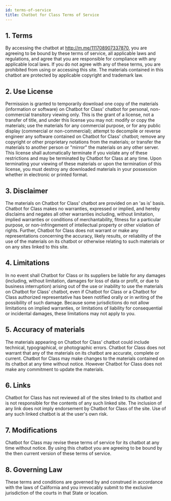 ```yaml
---
id: terms-of-service
title: Chatbot for Class Terms of Service
---
```


## 1. Terms
By accessing the chatbot at http://m.me/111708907337870, you are agreeing to be bound by these terms of service, all applicable laws and regulations, and agree that you are responsible for compliance with any applicable local laws. If you do not agree with any of these terms, you are prohibited from using or accessing this site. The materials contained in this chatbot are protected by applicable copyright and trademark law.

## 2. Use License
Permission is granted to temporarily download one copy of the materials (information or software) on Chatbot for Class' chatbot for personal, non-commercial transitory viewing only. This is the grant of a license, not a transfer of title, and under this license you may not:
modify or copy the materials;
use the materials for any commercial purpose, or for any public display (commercial or non-commercial);
attempt to decompile or reverse engineer any software contained on Chatbot for Class' chatbot;
remove any copyright or other proprietary notations from the materials; or
transfer the materials to another person or "mirror" the materials on any other server.
This license shall automatically terminate if you violate any of these restrictions and may be terminated by Chatbot for Class at any time. Upon terminating your viewing of these materials or upon the termination of this license, you must destroy any downloaded materials in your possession whether in electronic or printed format.

## 3. Disclaimer
The materials on Chatbot for Class' chatbot are provided on an 'as is' basis. Chatbot for Class makes no warranties, expressed or implied, and hereby disclaims and negates all other warranties including, without limitation, implied warranties or conditions of merchantability, fitness for a particular purpose, or non-infringement of intellectual property or other violation of rights.
Further, Chatbot for Class does not warrant or make any representations concerning the accuracy, likely results, or reliability of the use of the materials on its chatbot or otherwise relating to such materials or on any sites linked to this site.

## 4. Limitations
In no event shall Chatbot for Class or its suppliers be liable for any damages (including, without limitation, damages for loss of data or profit, or due to business interruption) arising out of the use or inability to use the materials on Chatbot for Class' chatbot, even if Chatbot for Class or a Chatbot for Class authorized representative has been notified orally or in writing of the possibility of such damage. Because some jurisdictions do not allow limitations on implied warranties, or limitations of liability for consequential or incidental damages, these limitations may not apply to you.

## 5. Accuracy of materials
The materials appearing on Chatbot for Class' chatbot could include technical, typographical, or photographic errors. Chatbot for Class does not warrant that any of the materials on its chatbot are accurate, complete or current. Chatbot for Class may make changes to the materials contained on its chatbot at any time without notice. However Chatbot for Class does not make any commitment to update the materials.

## 6. Links
Chatbot for Class has not reviewed all of the sites linked to its chatbot and is not responsible for the contents of any such linked site. The inclusion of any link does not imply endorsement by Chatbot for Class of the site. Use of any such linked chatbot is at the user's own risk.

## 7. Modifications
Chatbot for Class may revise these terms of service for its chatbot at any time without notice. By using this chatbot you are agreeing to be bound by the then current version of these terms of service.

## 8. Governing Law
These terms and conditions are governed by and construed in accordance with the laws of California and you irrevocably submit to the exclusive jurisdiction of the courts in that State or location.